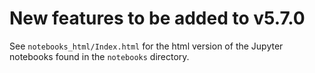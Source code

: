 
# New features to be added to v5.7.0

See `notebooks_html/Index.html` for the html version of the Jupyter notebooks
found in the `notebooks` directory.
